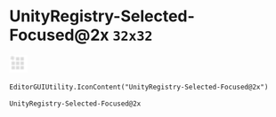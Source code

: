 # UnityRegistry-Selected-Focused@2x `32x32`
<img src="/img/UnityRegistry-Selected-Focused.png" width=32 height=32>

``` CSharp
EditorGUIUtility.IconContent("UnityRegistry-Selected-Focused@2x")
```
```
UnityRegistry-Selected-Focused@2x
```
